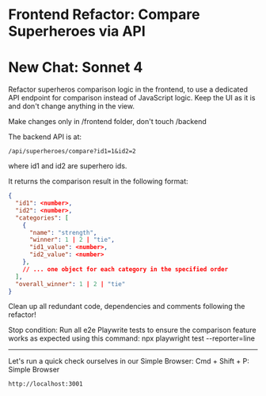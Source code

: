 # Frontend Refactor: Compare Superheroes via API

# New Chat: Sonnet 4

Refactor superheros comparison logic in the frontend, to use a dedicated API endpoint for comparison instead of JavaScript logic. 
Keep the UI as it is and don't change anything in the view.

Make changes only in /frontend folder, don't touch /backend

The backend API is at:
```
/api/superheroes/compare?id1=1&id2=2
```
where id1 and id2 are superhero ids.

It returns the comparison result in the following format:
```json
{
  "id1": <number>,
  "id2": <number>,
  "categories": [
    {
      "name": "strength",
      "winner": 1 | 2 | "tie",
      "id1_value": <number>,
      "id2_value": <number>
    },
    // ... one object for each category in the specified order
  ],
  "overall_winner": 1 | 2 | "tie"
}
```

Clean up all redundant code, dependencies and comments following the refactor!

Stop condition: 
Run all e2e Playwrite tests to ensure the comparison feature works as expected using this command:
npx playwright test --reporter=line

---
Let's run a quick check ourselves in our Simple Browser:
Cmd + Shift + P: Simple Browser
```
http://localhost:3001
```